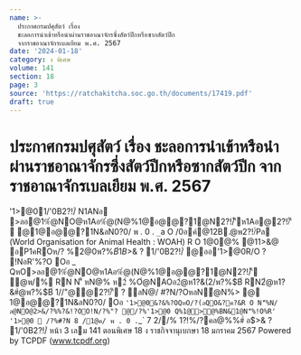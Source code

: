 ```yaml
---
name: >-
  ประกาศกรมปศุสัตว์ เรื่อง
  ชะลอการนำเข้าหรือนำผ่านราชอาณาจักรซึ่งสัตว์ปีกหรือซากสัตว์ปีก
  จากราชอาณาจักรเบลเยียม พ.ศ. 2567
date: '2024-01-18'
category: ง พิเศษ
volume: 141
section: 18
page: 3
source: 'https://ratchakitcha.soc.go.th/documents/17419.pdf'
draft: true
---
```


# ประกาศกรมปศุสัตว์ เรื่อง ชะลอการนำเข้าหรือนำผ่านราชอาณาจักรซึ่งสัตว์ปีกหรือซากสัตว์ปีก จากราชอาณาจักรเบลเยียม พ.ศ. 2567

'1>@01/'0B2?!/์ N1ANอ >ลอ@1%ํ@NO@ห1Aอ%ํ@(N@%1@อ@@?1@N2?!/์'ีห1Aอ@2?!/์'ี @1@อ@@?1N&ลN0?0/ พ . 0 . `_`a O /0อค์@12B.@พ2?!/์Pล (World Organisation for Animal Health : WOAH) R O 1@0@% @11>&@ อP1คROห/? %2@0พ?%$B์1B%O1 (Highly Pathogenic Avian Influenza : HPAI) %> H5N1 Q%พAO%#?Nอ1@อ@@?1N&ลN0?0/ @NP1ค1>&@ 2?!/์ ? ลN@/2@/@1"Oพ1N1>@0R'อ0N@/O@/@R O P 0/?2@Nห!B2ํ@ค?ญ/@@@1NคลANอ%0O@02?!/์'N/0ห1Aอ2?!/์#?NN'็%พ@ห>%ํ@P1คห1Aอ@อ2?!/์@N'N/0 ห1Aอ!@0P 0P1ค1>&@ 2?!/์ ? ลN@/R'0?#Oอ#?N!N@ ๆ Oล>NพANอN'็%@1'Oอ?%R/NQหOP1ค1>&@ 2?!/์ ? ลN@/Oพ1N1>@0NO@/@ @N>2N(ล1>#&!Nอ@1Nล?O02?!/์'ีOล>2B.@พอ'1>@%Q%'1>N#0 อ@0?0อํ@%@!@/ค/@/Q%/@!1@ ` /11คห%@N Oล>/@!1@ aa OหNพ1>1@&?ญญ?!> P1ค1>&@ 2?!/์ พ . 0 . `__b อ$>& ? 1/'0B2?!/์ @ออ'1>@0R/O ? !NอR'%?O Oอ _ QหO>ลอ@1%ํ@NO@ห1Aอ%ํ@(N@%1@อ@@?1@N2?!/์'ี ํ@พ/% RN N'็ หN@% ห2์ %Oํ@NAOอ2ํ@ห1?&(2/พ?%$B์ RN2ํ@ห1?&#ํ@พ?%$B์ 1//"@@2?!/์'ี ? ลN@/ #?N/?OหลNํ@N%> @ 1@อ@@?1N&ลN0?0/ Oอ ` '1>@0&?&%?OQหO/?(ลQO&?ค?&R O N'็%N/ล@NO@2>&/?%%?&!?OO!N/?%"? @/?%'1>@0 Q%1@>@%BN&1@N'็%!O%R' '1>@0  /?%#?N 8 /1@ค/ พ . 0 . `_` 7 2//% 1?!%/?คล@%%#์ อ$>& ? 1/'0B2?!/์ หน้า 3 เลม 141 ตอนพิเศษ 18 ง ราชกิจจานุเบกษา 18 มกราคม 2567 Powered by TCPDF (www.tcpdf.org)
